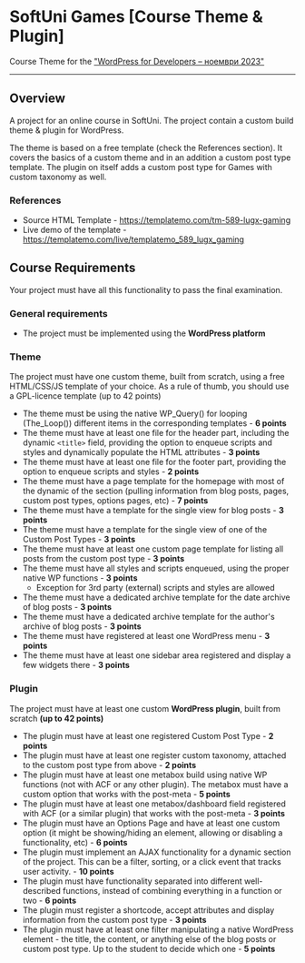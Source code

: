 # SoftUni Games [Course Theme & Plugin]

Course Theme for the ["WordPress for Developers – ноември 2023"](https://softuni.bg/trainings/4388/wordpress-for-developers-november-2023)

---

## Overview
A project for an online course in SoftUni. The project contain a custom build theme & plugin for WordPress.

The theme is based on a free template (check the References section). It covers the basics of a custom theme and in an addition a custom post type template.
The plugin on itself adds a custom post type for Games with custom taxonomy as well. 

### References
* Source HTML Template - https://templatemo.com/tm-589-lugx-gaming 
* Live demo of the template - https://templatemo.com/live/templatemo_589_lugx_gaming

## Course Requirements
Your project must have all this functionality to pass the final examination.

### General requirements
* The project must be implemented using the **WordPress platform**

### Theme
The project must have one custom theme, built from scratch, using a free HTML/CSS/JS template of your choice. As a rule of thumb, you should use a GPL-licence template (up to 42 points)

* The theme must be using the native WP_Query() for looping (The_Loop()) different items in the corresponding templates - **6 points** 
* The theme must have at least one file for the header part, including the dynamic `<title>` field, providing the option to enqueue scripts and styles and dynamically populate the HTML attributes - **3 points** 
* The theme must have at least one file for the footer part, providing the option to enqueue scripts and styles - **2 points** 
* The theme must have a page template for the homepage with most of the dynamic of the section (pulling information from blog posts, pages, custom post types, options pages, etc) - **7 points** 
* The theme must have a template for the single view for blog posts - **3 points** 
* The theme must have a template for the single view of one of the Custom Post Types - **3 points** 
* The theme must have at least one custom page template for listing all posts from the custom post type - **3 points** 
* The theme must have all styles and scripts enqueued, using the proper native WP functions - **3 points** 
  * Exception for 3rd party (external) scripts and styles are allowed 
* The theme must have a dedicated archive template for the date archive of blog posts - **3 points** 
* The theme must have a dedicated archive template for the author's archive of blog posts - **3 points** 
* The theme must have registered at least one WordPress menu - **3 points** 
* The theme must have at least one sidebar area registered and display a few widgets there - **3 points**

### Plugin
The project must have at least one custom **WordPress plugin**, built from scratch **(up to 42 points)**

* The plugin must have at least one registered Custom Post Type - **2 points**
* The plugin must have at least one register custom taxonomy, attached to the custom post type from above - **2 points** 
* The plugin must have at least one metabox build using native WP functions (not with ACF or any other plugin). The metabox must have a custom option that works with the post-meta - **5 points** 
* The plugin must have at least one metabox/dashboard field registered with ACF (or a similar plugin) that works with the post-meta - **3 points** 
* The plugin must have an Options Page and have at least one custom option (it might be showing/hiding an element, allowing or disabling a functionality, etc) - **6 points** 
* The plugin must implement an AJAX functionality for a dynamic section of the project. This can be a filter, sorting, or a click event that tracks user activity. - **10 points** 
* The plugin must have functionality separated into different well-described functions, instead of combining everything in a function or two - **6 points** 
* The plugin must register a shortcode, accept attributes and display information from the custom post type - **3 points** 
* The plugin must have at least one filter manipulating a native WordPress element - the title, the content, or anything else of the blog posts or custom post type. Up to the student to decide which one - **5 points**
